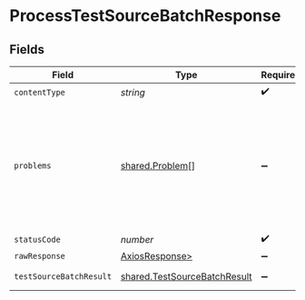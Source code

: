 # ProcessTestSourceBatchResponse


## Fields

| Field                                                                                               | Type                                                                                                | Required                                                                                            | Description                                                                                         |
| --------------------------------------------------------------------------------------------------- | --------------------------------------------------------------------------------------------------- | --------------------------------------------------------------------------------------------------- | --------------------------------------------------------------------------------------------------- |
| `contentType`                                                                                       | *string*                                                                                            | :heavy_check_mark:                                                                                  | N/A                                                                                                 |
| `problems`                                                                                          | [shared.Problem](../../models/shared/problem.md)[]                                                  | :heavy_minus_sign:                                                                                  | problem with test source definition - probably some bad input occurs (invalid JSON body or similar) |
| `statusCode`                                                                                        | *number*                                                                                            | :heavy_check_mark:                                                                                  | N/A                                                                                                 |
| `rawResponse`                                                                                       | [AxiosResponse>](https://axios-http.com/docs/res_schema)                                            | :heavy_minus_sign:                                                                                  | N/A                                                                                                 |
| `testSourceBatchResult`                                                                             | [shared.TestSourceBatchResult](../../models/shared/testsourcebatchresult.md)                        | :heavy_minus_sign:                                                                                  | successful operation                                                                                |